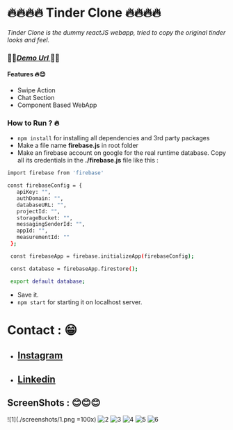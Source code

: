 # 🔥🔥🔥🔥 Tinder Clone 🔥🔥🔥🔥


_Tinder Clone is the dummy reactJS webapp, tried to copy the original tinder looks and feel._

### 🤩🤩[__*Demo Url*__ ](https://tinderclone-ae6bd.web.app/)🤩🤩

#### Features 🔥😊
  - Swipe Action
  - Chat Section
  - Component Based WebApp

### How to Run ? 🔥

 - ``` npm install ``` for installing all dependencies and 3rd party packages
 - Make a file name __firebase.js__ in root folder
 - Make an firebase account on google for the real runtime database. Copy all its credentials in the __./firebase.js__ file like this :
 ``` sh
 import firebase from 'firebase'

const firebaseConfig = {
    apiKey: "",
    authDomain: "",
    databaseURL: "",
    projectId: "",
    storageBucket: "",
    messagingSenderId: "",
    appId: "",
    measurementId: ""
  };

  const firebaseApp = firebase.initializeApp(firebaseConfig);

  const database = firebaseApp.firestore();

  export default database;
```
 - Save it.
 - ``` npm start ``` for starting it on localhost server.
 

# Contact : 😁
- ## [Instagram](https://www.instagram.com/anujcodeop/)
- ## [Linkedin](https://www.linkedin.com/in/anuj-singh-007/)

## ScreenShots : 😊😊😊

![1](./screenshots/1.png =100x)
![2](./screenshots/2.png)
![3](./screenshots/3.png)
![4](./screenshots/4.png)
![5](./screenshots/5.png)
![6](./screenshots/6.png)

